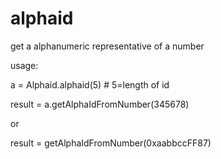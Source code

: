 # alphaid

get a alphanumeric representative of a number

usage:

a = Alphaid.alphaid(5) # 5=length of id 

result = a.getAlphaIdFromNumber(345678)

or

result = getAlphaIdFromNumber(0xaabbccFF87)
